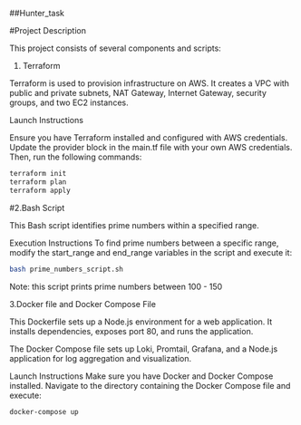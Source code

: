##Hunter_task

#Project Description

This project consists of several components and scripts:

1. Terraform
   
Terraform is used to provision infrastructure on AWS. It creates a VPC with public and private subnets, NAT Gateway, Internet Gateway, security groups, and two EC2 instances.

Launch Instructions

Ensure you have Terraform installed and configured with AWS credentials. Update the provider block in the main.tf file with your own AWS credentials. Then, run the following commands:

```bash
terraform init
terraform plan
terraform apply
```

#2.Bash Script 

This Bash script identifies prime numbers within a specified range.

Execution Instructions To find prime numbers between a specific range, modify the start_range and end_range variables in the script and execute it:


```bash
bash prime_numbers_script.sh
```

Note: this script prints prime numbers between 100 - 150

3.Docker file and Docker Compose File

This Dockerfile sets up a Node.js environment for a web application. It installs dependencies, exposes port 80, and runs the application.

The Docker Compose file sets up Loki, Promtail, Grafana, and a Node.js application for log aggregation and visualization.

Launch Instructions Make sure you have Docker and Docker Compose installed. Navigate to the directory containing the Docker Compose file and execute:


```bash
docker-compose up
```
